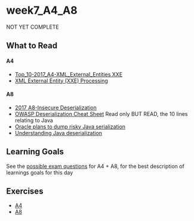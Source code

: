 # week7_A4_A8
NOT YET COMPLETE

## What to Read

#### A4
- [Top_10-2017_A4-XML_External_Entities XXE](https://www.owasp.org/index.php/Top_10-2017_A4-XML_External_Entities_(XXE))
- [XML External Entity (XXE) Processing](https://www.owasp.org/index.php/XML_External_Entity_(XXE)_Processing)

#### A8
- [2017 A8-Insecure Deserialization](https://www.owasp.org/index.php/Top_10-2017_A8-Insecure_Deserialization)
- [OWASP Deserialization Cheat Sheet](https://www.owasp.org/index.php/Deserialization_Cheat_Sheet) Read only BUT READ, the 10 lines relating to Java
- [Oracle plans to dump risky Java serialization](https://www.infoworld.com/article/3275924/java/oracle-plans-to-dump-risky-java-serialization.html)
- [Understanding Java deserialization](https://nytrosecurity.com/2018/05/30/understanding-java-deserialization/)


## Learning Goals
See the [possible exam questions](https://docs.google.com/document/d/1NmH7nUBH7gUeRFMmRd9lciD6uQMIfkw3Om3DrKcjR0k/edit?usp=sharing) for A4 + A8, for the best description of learnings goals for this day

## Exercises
- [A4](https://docs.google.com/document/d/182OJalt680qjzeeXk7yeErrj6UJM32-4HMKy9Q5vKEY/edit?usp=sharing)
- [A8](https://docs.google.com/document/d/1KfbZYetSuOq83V9G5K2i3b9YKDGPTFj-TXMwihgJ7QA/edit?usp=sharing)


